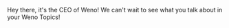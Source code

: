 Hey there, it's the CEO of Weno! We can't wait to see what you talk about in your Weno Topics!


<!---
boyuia/boyuia is a ✨ special ✨ repository because its `README.md` (this file) appears on your GitHub profile.
You can click the Preview link to take a look at your changes.
--
